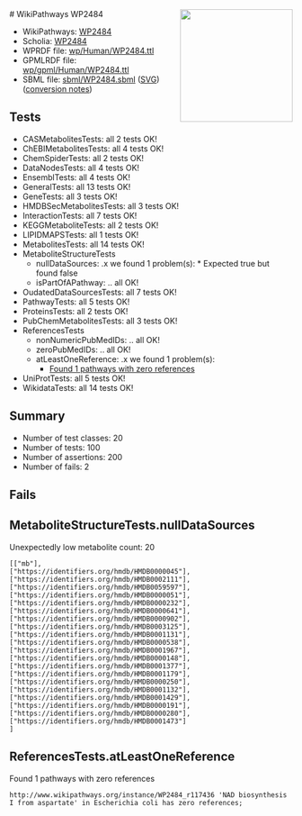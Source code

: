 <img style="float: right; width: 200px" src="../logo.png" />
# WikiPathways WP2484

* WikiPathways: [WP2484](https://identifiers.org/wikipathways:WP2484)
* Scholia: [WP2484](https://scholia.toolforge.org/wikipathways/WP2484)
* WPRDF file: [wp/Human/WP2484.ttl](../wp/Human/WP2484.ttl)
* GPMLRDF file: [wp/gpml/Human/WP2484.ttl](../wp/gpml/Human/WP2484.ttl)
* SBML file: [sbml/WP2484.sbml](../sbml/WP2484.sbml) ([SVG](../sbml/WP2484.svg)) ([conversion notes](../sbml/WP2484.txt))

## Tests
* CASMetabolitesTests: all 2 tests OK!
* ChEBIMetabolitesTests: all 4 tests OK!
* ChemSpiderTests: all 2 tests OK!
* DataNodesTests: all 4 tests OK!
* EnsemblTests: all 4 tests OK!
* GeneralTests: all 13 tests OK!
* GeneTests: all 3 tests OK!
* HMDBSecMetabolitesTests: all 3 tests OK!
* InteractionTests: all 7 tests OK!
* KEGGMetaboliteTests: all 2 tests OK!
* LIPIDMAPSTests: all 1 tests OK!
* MetabolitesTests: all 14 tests OK!
* MetaboliteStructureTests
    * nullDataSources: .x we found 1 problem(s):
            * Expected true but found false
    * isPartOfAPathway: .. all OK!
* OudatedDataSourcesTests: all 7 tests OK!
* PathwayTests: all 5 tests OK!
* ProteinsTests: all 2 tests OK!
* PubChemMetabolitesTests: all 3 tests OK!
* ReferencesTests
    * nonNumericPubMedIDs: .. all OK!
    * zeroPubMedIDs: .. all OK!
    * atLeastOneReference: .x we found 1 problem(s):
        * [Found 1 pathways with zero references](#35eb778e)
* UniProtTests: all 5 tests OK!
* WikidataTests: all 14 tests OK!


## Summary

* Number of test classes: 20
* Number of tests: 100
* Number of assertions: 200
* Number of fails: 2

## Fails

<a name="919041a8" />

## MetaboliteStructureTests.nullDataSources

Unexpectedly low metabolite count: 20
```
[["mb"],
["https://identifiers.org/hmdb/HMDB0000045"],
["https://identifiers.org/hmdb/HMDB0002111"],
["https://identifiers.org/hmdb/HMDB0059597"],
["https://identifiers.org/hmdb/HMDB0000051"],
["https://identifiers.org/hmdb/HMDB0000232"],
["https://identifiers.org/hmdb/HMDB0000641"],
["https://identifiers.org/hmdb/HMDB0000902"],
["https://identifiers.org/hmdb/HMDB0003125"],
["https://identifiers.org/hmdb/HMDB0001131"],
["https://identifiers.org/hmdb/HMDB0000538"],
["https://identifiers.org/hmdb/HMDB0001967"],
["https://identifiers.org/hmdb/HMDB0000148"],
["https://identifiers.org/hmdb/HMDB0001377"],
["https://identifiers.org/hmdb/HMDB0001179"],
["https://identifiers.org/hmdb/HMDB0000250"],
["https://identifiers.org/hmdb/HMDB0001132"],
["https://identifiers.org/hmdb/HMDB0001429"],
["https://identifiers.org/hmdb/HMDB0000191"],
["https://identifiers.org/hmdb/HMDB0000280"],
["https://identifiers.org/hmdb/HMDB0001473"]
]
```

<a name="35eb778e" />

## ReferencesTests.atLeastOneReference

Found 1 pathways with zero references
```
http://www.wikipathways.org/instance/WP2484_r117436 'NAD biosynthesis I from aspartate' in Escherichia coli has zero references; 
```

